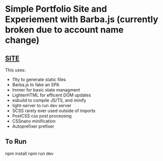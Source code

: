 # Simple Portfolio Site and Experiement with Barba.js (currently broken due to account name change)

## [SITE](https://vivianeasley.github.io/portfolio/)

This uses:
- 11ty to generate static files
- Barba.js to fake an SPA
- Immer for basic state managment
- LighterHTML for efficent DOM updates
- esbuild to compile JS/TS, and minify
- light-server to run dev server
- SCSS rarely ever used outside of imports
- PostCSS css post processing
- CSSnano minification
- Autoprefixer prefixer

## To Run
npm install
npm run dev
